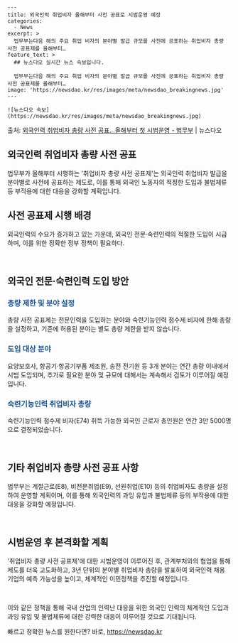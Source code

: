     ---
    title: 외국인력 취업비자 올해부터 사전 공표로 시범운영 예정
    categories:
      - News
    excerpt: >
      법무부는다음 해의 주요 취업 비자의 분야별 발급 규모를 사전에 공표하는 취업비자 총량 사전 공표제를 올해부터…
    feature_text: >
      ## 뉴스다오 실시간 뉴스 속보입니다.
    
      법무부는다음 해의 주요 취업 비자의 분야별 발급 규모를 사전에 공표하는 취업비자 총량 사전 공표제를 올해부터…
    image: 'https://newsdao.kr/res/images/meta/newsdao_breakingnews.jpg'
    ---
    
    ![뉴스다오 속보](https://newsdao.kr/res/images/meta/newsdao_breakingnews.jpg)

<p>출처: <a href="https://newsdao.kr/2935" rel="dofollow">외국인력 취업비자 총량 사전 공표…올해부터 첫 시범운영 - 법무부</a> | 뉴스다오</p>

<h2>외국인력 취업비자 총량 사전 공표</h2>

법무부가 올해부터 시행하는 '취업비자 총량 사전 공표제'는 외국인력 취업비자 발급을 분야별로 사전에 공표하는 제도로, 이를 통해 외국인 노동자의 적정한 도입과 불법체류 등 부작용에 대한 대응을 강화할 계획입니다.

<h2 data-ke-size="size26">사전 공표제 시행 배경</h2>
외국인력의 수요가 증가하고 있는 가운데, 외국인 전문·숙련인력의 적절한 도입이 시급하며, 이를 위한 정확한 정부 정책이 필요하다.

<p data-ke-size="size16">&nbsp;</p>

<h2 data-ke-size="size26">외국인 전문·숙련인력 도입 방안</h2>
<h3><b><span style="color: #1a5490;">총량 제한 및 분야 설정</span></b></h3>
총량 사전 공표제는 전문인력을 도입하는 분야와 숙련기능인력 점수제 비자에 한해 총량을 설정하고, 기존에 허용된 분야는 별도 총량 제한을 받지 않습니다.

<h3><b><span style="color: #1a5490;">도입 대상 분야</span></b></h3>
요양보호사, 항공기·항공기부품 제조원, 송전 전기원 등 3개 분야는 연간 총량 이내에서 시범 도입되며, 추가로 필요한 분야 및 규모에 대해서는 계속해서 검토가 이루어질 예정입니다.

<h3><b><span style="color: #1a5490;">숙련기능인력 취업비자 총량</span></b></h3>
숙련기능인력 점수제 비자(E74) 취득 가능한 외국인 근로자 총인원은 연간 3만 5000명으로 결정되었습니다.

<p data-ke-size="size16">&nbsp;</p>

<h2 data-ke-size="size26">기타 취업비자 총량 사전 공표 사항</h2>
법무부는 계절근로(E8), 비전문취업(E9), 선원취업(E10) 등의 취업비자도 총량을 설정하여 운영할 계획이며, 이를 통해 외국인력의 과잉 유입과 불법체류 등의 부작용에 대한 대응을 강화할 예정입니다.

<p data-ke-size="size16">&nbsp;</p>

<h2 data-ke-size="size26">시범운영 후 본격화할 계획</h2>
'취업비자 총량 사전 공표제'에 대한 시범운영이 이루어진 후, 관계부처와의 협업을 통해 제도를 더욱 고도화하고, 3년 단위의 분야별 취업비자 총량을 발표하여 외국인력 채용 기업의 예측 가능성을 높이고, 체계적인 이민정책을 추진할 예정입니다.

<p data-ke-size="size16">&nbsp;</p>

이와 같은 정책을 통해 국내 산업의 인력난 대응을 위한 외국인 인력의 체계적인 도입과 과잉 유입 및 불법체류에 대한 강력한 대응이 이루어질 것으로 기대됩니다. 

빠르고 정확한 뉴스를 원한다면? 바로, <a href="https://newsdao.kr" rel="dofollow">https://newsdao.kr</a>


    
